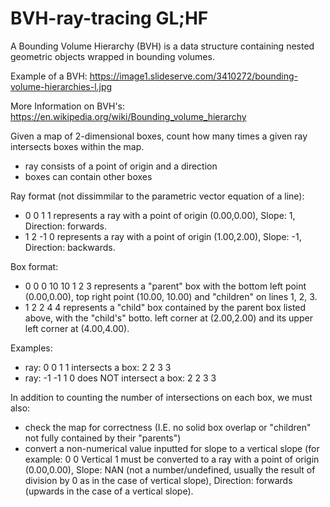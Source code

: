 # BVH-ray-tracing GL;HF

A Bounding Volume Hierarchy (BVH) is a data structure containing nested geometric objects wrapped in bounding volumes.

Example of a BVH: https://image1.slideserve.com/3410272/bounding-volume-hierarchies-l.jpg

More Information on BVH's: https://en.wikipedia.org/wiki/Bounding_volume_hierarchy

Given a map of 2-dimensional boxes, count how many times a given ray intersects boxes within the map.
  - ray consists of a point of origin and a direction
  - boxes can contain other boxes

Ray format (not dissimmilar to the parametric vector equation of a line): 
  - 0 0 1 1 represents a ray with a point of origin (0.00,0.00), Slope: 1, Direction: forwards.
  - 1 2 -1 0 represents a ray with a point of origin (1.00,2.00), Slope: -1, Direction: backwards.

Box format: 
  - 0 0 0 10 10 1 2 3 represents a "parent" box with the bottom left point (0.00,0.00), top right point (10.00, 10.00) and "children" on lines 1, 2, 3.
  - 1 2 2 4 4 represents a "child" box contained by the parent box listed above, with the "child's" botto. left corner at (2.00,2.00) and its upper left corner at (4.00,4.00).

Examples:
  - ray: 0 0 1 1 intersects a box: 2 2 3 3
  - ray: -1 -1 1 0 does NOT intersect a box: 2 2 3 3

In addition to counting the number of intersections on each box, we must also:
  - check the map for correctness (I.E. no solid box overlap or "children" not fully contained by their "parents")
  - convert a non-numerical value inputted for slope to a vertical slope (for example: 0 0 Vertical 1 must be converted to a ray with a point of origin (0.00,0.00), Slope: NAN (not a number/undefined, usually the result of division by 0 as in the case of vertical slope), Direction: forwards (upwards in the case of a vertical slope).
